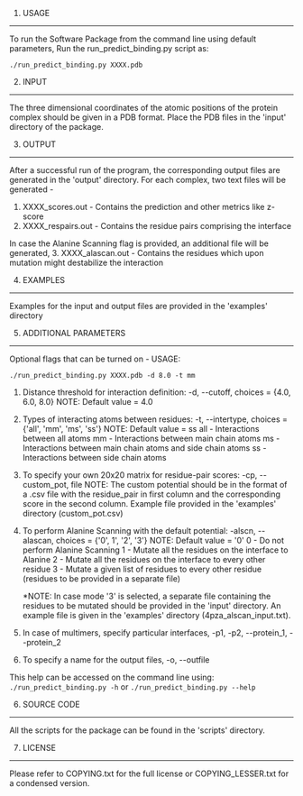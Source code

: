 1. USAGE
--------------
To run the Software Package from the command line using default parameters,
Run the run_predict_binding.py script as:
```shell
./run_predict_binding.py XXXX.pdb
```


2. INPUT
--------------
The three dimensional coordinates of the atomic positions of the protein
complex should be given in a PDB format.
Place the PDB files in the 'input' directory of the package.


3. OUTPUT
--------------
After a successful run of the program, the corresponding output files are
generated in the 'output' directory.
For each complex, two text files will be generated -
1. XXXX_scores.out - Contains the prediction and other metrics like z-score
2. XXXX_respairs.out - Contains the residue pairs comprising the interface

In case the Alanine Scanning flag is provided, an additional file will be generated,
3. XXXX_alascan.out - Contains the residues which upon mutation might destabilize the interaction


4. EXAMPLES
--------------
Examples for the input and output files are provided in the 'examples' directory


5. ADDITIONAL PARAMETERS
--------------
Optional flags that can be turned on -
USAGE: 
```
./run_predict_binding.py XXXX.pdb -d 8.0 -t mm
```

1. Distance threshold for interaction definition: -d, --cutoff, choices = {4.0, 6.0, 8.0}
	NOTE: Default value = 4.0

2. Types of interacting atoms between residues: -t, --intertype, 
    choices = {'all', 'mm', 'ms', 'ss'}
	NOTE: Default value = ss
		all - Interactions between all atoms
		mm  - Interactions between main chain atoms
		ms  - Interactions between main chain atoms and side chain atoms
		ss  - Interactions between side chain atoms

3. To specify your own 20x20 matrix for residue-pair scores: -cp, --custom_pot, file
	NOTE: The custom potential should be in the format of a .csv file with the residue_pair in
		  first column and the corresponding score in the second column.
		  Example file provided in the 'examples' directory (custom_pot.csv)

4. To perform Alanine Scanning with the default potential: -alscn, --alascan, 
   choices = {'0', 1', '2', '3'}
	NOTE: Default value = '0'
		  0 - Do not perform Alanine Scanning
		  1 - Mutate all the residues on the interface to Alanine
		  2 - Mutate all the residues on the interface to every other residue
		  3 - Mutate a given list of residues to every other residue
		  (residues to be provided in a separate file)

	*NOTE: In case mode '3' is selected, a separate file containing the residues
		   to be mutated should be provided in the 'input' directory. An example
		   file is given in the 'examples' directory (4pza_alscan_input.txt).

5. In case of multimers, specify particular interfaces, -p1, -p2, --protein_1, --protein_2

6. To specify a name for the output files, -o, --outfile

This help can be accessed on the command line using:
```./run_predict_binding.py -h```
or 
```./run_predict_binding.py --help```


6. SOURCE CODE
----------------
All the scripts for the package can be found in the 'scripts' directory.


7. LICENSE
----------------
Please refer to COPYING.txt for the full license or COPYING_LESSER.txt for a condensed version.

